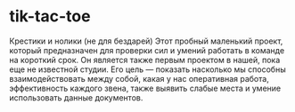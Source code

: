 # tik-tac-toe
Крестики и нолики (не для бездарей)
Этот пробный маленький проект, который предназначен для проверки сил и умений работать в команде на короткий срок. Он является также первым проектом в нашей, пока еще не известной студии. Его цель — показать насколько мы способны взаимодействовать между собой, какая у нас оперативная работа, эффективность каждого звена, также выявить слабые места и умение использовать данные документов.
